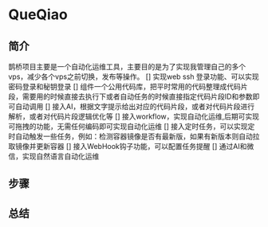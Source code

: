 # QueQiao

## 简介
 鹊桥项目主要是一个自动化运维工具，主要目的是为了实现我管理自己的多个vps，减少各个vps之前切换，发布等操作。
 [] 实现web ssh 登录功能、可以实现密码登录和秘钥登录
 [] 组件一个公用代码库，把平时常用的代码整理成代码片段，需要用的时候直接去执行下或者自动任务的时候直接指定代码片段ID和参数即可自动调用
 [] 接入AI，根据文字提示给出对应的代码片段，或者对代码片段进行解析，或者对代码片段逻辑优化等
 [] 接入workflow，实现自动化运维,后期可实现可拖拽的功能，无需任何编码即可实现自动化运维
 [] 接入定时任务，可以实现定时自动触发一些任务，例如：检测容器镜像是否有最新版，如果有新版本则自动拉取镜像并更新容器
 [] 接入WebHook钩子功能，可以配置任务提醒
 [] 通过AI和微信，实现自然语言自动化运维
 

## 步骤

## 总结
